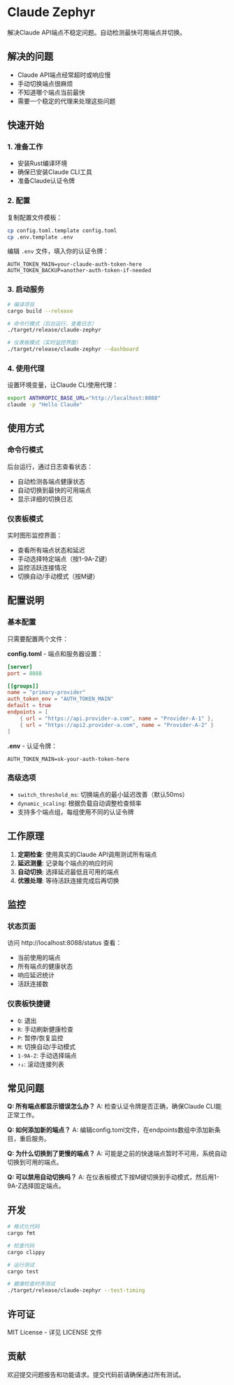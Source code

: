 # Claude Zephyr

解决Claude API端点不稳定问题。自动检测最快可用端点并切换。

## 解决的问题

- Claude API端点经常超时或响应慢
- 手动切换端点很麻烦
- 不知道哪个端点当前最快
- 需要一个稳定的代理来处理这些问题

## 快速开始

### 1. 准备工作
- 安装Rust编译环境
- 确保已安装Claude CLI工具
- 准备Claude认证令牌

### 2. 配置
复制配置文件模板：
```bash
cp config.toml.template config.toml
cp .env.template .env
```

编辑 `.env` 文件，填入你的认证令牌：
```
AUTH_TOKEN_MAIN=your-claude-auth-token-here
AUTH_TOKEN_BACKUP=another-auth-token-if-needed
```

### 3. 启动服务
```bash
# 编译项目
cargo build --release

# 命令行模式（后台运行，查看日志）
./target/release/claude-zephyr

# 仪表板模式（实时监控界面）
./target/release/claude-zephyr --dashboard
```

### 4. 使用代理
设置环境变量，让Claude CLI使用代理：
```bash
export ANTHROPIC_BASE_URL="http://localhost:8088"
claude -p "Hello Claude"
```

## 使用方式

### 命令行模式
后台运行，通过日志查看状态：
- 自动检测各端点健康状态
- 自动切换到最快的可用端点
- 显示详细的切换日志

### 仪表板模式
实时图形监控界面：
- 查看所有端点状态和延迟
- 手动选择特定端点（按1-9A-Z键）
- 监控活跃连接情况
- 切换自动/手动模式（按M键）

## 配置说明

### 基本配置
只需要配置两个文件：

**config.toml** - 端点和服务器设置：
```toml
[server]
port = 8088

[[groups]]
name = "primary-provider"
auth_token_env = "AUTH_TOKEN_MAIN"
default = true
endpoints = [
    { url = "https://api.provider-a.com", name = "Provider-A-1" },
    { url = "https://api2.provider-a.com", name = "Provider-A-2" }
]
```

**.env** - 认证令牌：
```
AUTH_TOKEN_MAIN=sk-your-auth-token-here
```

### 高级选项
- `switch_threshold_ms`: 切换端点的最小延迟改善（默认50ms）
- `dynamic_scaling`: 根据负载自动调整检查频率
- 支持多个端点组，每组使用不同的认证令牌

## 工作原理

1. **定期检查**: 使用真实的Claude API调用测试所有端点
2. **延迟测量**: 记录每个端点的响应时间
3. **自动切换**: 选择延迟最低且可用的端点
4. **优雅处理**: 等待活跃连接完成后再切换

## 监控

### 状态页面
访问 http://localhost:8088/status 查看：
- 当前使用的端点
- 所有端点的健康状态
- 响应延迟统计
- 活跃连接数

### 仪表板快捷键
- `Q`: 退出
- `R`: 手动刷新健康检查
- `P`: 暂停/恢复监控
- `M`: 切换自动/手动模式
- `1-9A-Z`: 手动选择端点
- `↑↓`: 滚动连接列表

## 常见问题

**Q: 所有端点都显示错误怎么办？**
A: 检查认证令牌是否正确，确保Claude CLI能正常工作。

**Q: 如何添加新的端点？**
A: 编辑config.toml文件，在endpoints数组中添加新条目，重启服务。

**Q: 为什么切换到了更慢的端点？**
A: 可能是之前的快速端点暂时不可用，系统自动切换到可用的端点。

**Q: 可以禁用自动切换吗？**
A: 在仪表板模式下按M键切换到手动模式，然后用1-9A-Z选择固定端点。

## 开发

```bash
# 格式化代码
cargo fmt

# 检查代码
cargo clippy

# 运行测试
cargo test

# 健康检查时序测试
./target/release/claude-zephyr --test-timing
```

## 许可证

MIT License - 详见 LICENSE 文件

## 贡献

欢迎提交问题报告和功能请求。提交代码前请确保通过所有测试。